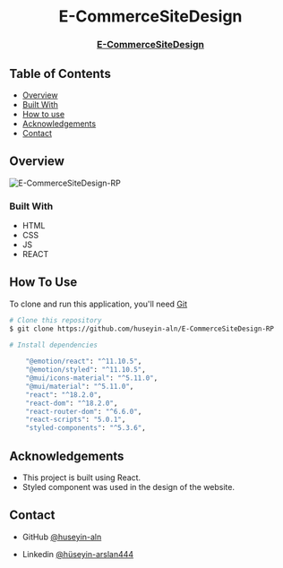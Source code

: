 <h1 align="center">E-CommerceSiteDesign</h1>

<div align="center">
  <h3>
    <a href="https://ecommerce-site-design-rp.netlify.app/">
      E-CommerceSiteDesign
    </a>
 
  </h3>
</div>


<!-- TABLE OF CONTENTS -->

## Table of Contents

- [Overview](#overview)
- [Built With](#built-with)
- [How to use](#how-to-use)
- [Acknowledgements](#acknowledgements)
- [Contact](#contact)

<!-- OVERVIEW -->

## Overview

![E-CommerceSiteDesign-RP](https://user-images.githubusercontent.com/101873227/209542291-a1c980b4-3d80-46d4-a24a-cacf07b713d9.gif)


### Built With

- HTML
- CSS
- JS
- REACT


## How To Use

To clone and run this application, you'll need [Git](https://git-scm.com) 
```bash
# Clone this repository
$ git clone https://github.com/huseyin-aln/E-CommerceSiteDesign-RP

# Install dependencies
  
    "@emotion/react": "^11.10.5",
    "@emotion/styled": "^11.10.5",
    "@mui/icons-material": "^5.11.0",
    "@mui/material": "^5.11.0",
    "react": "^18.2.0",
    "react-dom": "^18.2.0",
    "react-router-dom": "^6.6.0",
    "react-scripts": "5.0.1",
    "styled-components": "^5.3.6",

```

## Acknowledgements

- This project is built using React.
- Styled component was used in the design of the website.


## Contact

- GitHub [@huseyin-aln](https://{github.com/huseyin-aln})

- Linkedin [@hüseyin-arslan444](https://{linkedin.com/hüseyin-arslan444})
